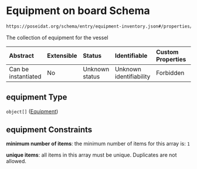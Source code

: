 # Equipment on board Schema

```txt
https://poseidat.org/schema/entry/equipment-inventory.json#/properties/equipment
```

The collection of equipment for the vessel

| Abstract            | Extensible | Status         | Identifiable            | Custom Properties | Additional Properties | Access Restrictions | Defined In                                                                                 |
| :------------------ | :--------- | :------------- | :---------------------- | :---------------- | :-------------------- | :------------------ | :----------------------------------------------------------------------------------------- |
| Can be instantiated | No         | Unknown status | Unknown identifiability | Forbidden         | Allowed               | none                | [equipment-inventory.json*](schemas/entry/equipment-inventory.json "open original schema") |

## equipment Type

`object[]` ([Equipment](equipment-inventory-properties-equipment-on-board-equipment.md))

## equipment Constraints

**minimum number of items**: the minimum number of items for this array is: `1`

**unique items**: all items in this array must be unique. Duplicates are not allowed.
